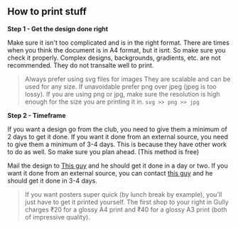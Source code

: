 ## How to print stuff

**Step 1 - Get the design done right**

Make sure it isn't too complicated and is in the right format. There are times when you think the document is in A4 format, but it isnt. So make sure you check it properly.
Complex designs, backgrounds, gradients, etc. are not recommended. They do not transalte well to print.
> Always prefer using svg files for images They are scalable and can be used for any size. If unavoidable prefer png over jpeg (jpeg is too lossy). If you are using png or jpg, make sure the resolution is high enough for the size you are printing it in.
> `svg >> png >> jpg`

**Step 2 - Timeframe**

If you want a design go from the club, you need to give them a minimum of 2 days to get it done. If you want it done from an external source, you need to give them a minimum of 3-4 days. This is because they have other work to do as well. So make sure you plan ahead. (This method is free)

Mail the design to [This guy]() and he should get it done in a day or two. If you want it done from an external source, you can contact [this guy]() and he should get it done in 3-4 days.

> If you want posters super quick (by lunch break by example), you'll just have to get it printed yourself. 
The first shop to your right in Gully charges &#8377;20 for a glossy A4 print and &#8377;40 for a glossy A3 print (both of impressive quality).


